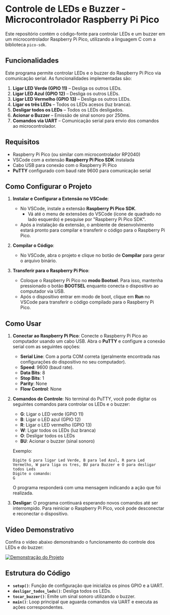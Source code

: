 # Controle de LEDs e Buzzer - Microcontrolador Raspberry Pi Pico

Este repositório contém o código-fonte para controlar LEDs e um buzzer em um microcontrolador Raspberry Pi Pico, utilizando a linguagem C com a biblioteca `pico-sdk`.

## Funcionalidades

Este programa permite controlar LEDs e o buzzer do Raspberry Pi Pico via comunicação serial. As funcionalidades implementadas são:

1. **Ligar LED Verde (GPIO 11)** – Desliga os outros LEDs.
2. **Ligar LED Azul (GPIO 12)** – Desliga os outros LEDs.
3. **Ligar LED Vermelho (GPIO 13)** – Desliga os outros LEDs.
4. **Ligar os três LEDs** – Todos os LEDs acesos (luz branca).
5. **Desligar todos os LEDs** – Todos os LEDs desligados.
6. **Acionar o Buzzer** – Emissão de sinal sonoro por 250ms.
7. **Comandos via UART** – Comunicação serial para envio dos comandos ao microcontrolador.

## Requisitos

- Raspberry Pi Pico (ou similar com microcontrolador RP2040)
- VSCode com a extensão **Raspberry Pi Pico SDK** instalada
- Cabo USB para conexão com o Raspberry Pi Pico
- **PuTTY** configurado com baud rate 9600 para comunicação serial

## Como Configurar o Projeto

1. **Instalar e Configurar a Extensão no VSCode**:
   - No VSCode, instale a extensão **Raspberry Pi Pico SDK**.
     - Vá até o menu de extensões do VSCode (ícone de quadrado no lado esquerdo) e pesquise por "Raspberry Pi Pico SDK".
   - Após a instalação da extensão, o ambiente de desenvolvimento estará pronto para compilar e transferir o código para o Raspberry Pi Pico.

2. **Compilar o Código**:
   - No VSCode, abra o projeto e clique no botão de **Compilar** para gerar o arquivo binário.

3. **Transferir para o Raspberry Pi Pico**:
   - Coloque o Raspberry Pi Pico no **modo Bootsel**. Para isso, mantenha pressionado o botão **BOOTSEL** enquanto conecta o dispositivo ao computador via USB.
   - Após o dispositivo entrar em modo de boot, clique em **Run** no VSCode para transferir o código compilado para o Raspberry Pi Pico.

## Como Usar

1. **Conectar ao Raspberry Pi Pico**:
   Conecte o Raspberry Pi Pico ao computador usando um cabo USB. Abra o **PuTTY** e configure a conexão serial com as seguintes opções:
   - **Serial Line**: Com a porta COM correta (geralmente encontrada nas configurações do dispositivo no seu computador).
   - **Speed**: 9600 (baud rate).
   - **Data Bits**: 8
   - **Stop Bits**: 1
   - **Parity**: None
   - **Flow Control**: None

2. **Comandos de Controle**:
   No terminal do PuTTY, você pode digitar os seguintes comandos para controlar os LEDs e o buzzer:

   - **G**: Ligar o LED verde (GPIO 11)
   - **B**: Ligar o LED azul (GPIO 12)
   - **R**: Ligar o LED vermelho (GPIO 13)
   - **W**: Ligar todos os LEDs (luz branca)
   - **O**: Desligar todos os LEDs
   - **BU**: Acionar o buzzer (sinal sonoro)

   Exemplo:
   ```
   Digite G para ligar Led Verde, B para led Azul, R para Led Vermelho, W para liga os tres, BU para Buzzer e O para desligar todos Leds
   Digite o comando:
   G
   ```

   O programa responderá com uma mensagem indicando a ação que foi realizada.

3. **Desligar**:
   O programa continuará esperando novos comandos até ser interrompido. Para reiniciar o Raspberry Pi Pico, você pode desconectar e reconectar o dispositivo.

## Vídeo Demonstrativo

Confira o vídeo abaixo demonstrando o funcionamento do controle dos LEDs e do buzzer:

[![Demonstração do Projeto](https://img.youtube.com/vi/MOCVOxUHFyU/0.jpg)](https://youtube.com/shorts/MOCVOxUHFyU?si=UTxs3IZqPIVvZkiY)

## Estrutura do Código

- **`setup()`**: Função de configuração que inicializa os pinos GPIO e a UART.
- **`desligar_todos_leds()`**: Desliga todos os LEDs.
- **`tocar_buzzer()`**: Emite um sinal sonoro utilizando o buzzer.
- **`main()`**: Loop principal que aguarda comandos via UART e executa as ações correspondentes.


